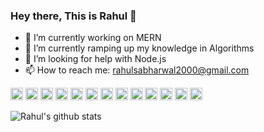 ### Hey there, This is Rahul 👋


- 🔭 I’m currently working on MERN 
- 🚀 I’m currently ramping up my knowledge in Algorithms 
- 🤔 I’m looking for help with Node.js
- 📫 How to reach me: [rahulsabharwal2000@gmail.com](mailto:rahulsabharwal2000@gmail.com)



<code><img height="20" src="https://img.icons8.com/color/48/000000/c-plus-plus-logo.png"/></code>
<code><img height="20" src="https://img.icons8.com/color/48/000000/html-5.png"/></code>
<code><img height="20" src="https://img.icons8.com/color/48/000000/css3.png"/></code>
<code><img height="20" src="https://img.icons8.com/color/48/000000/javascript.png"/></code>
<code><img height="20" src="https://img.icons8.com/color/48/000000/react-native.png"/></code>
<code><img height="20" src="https://img.icons8.com/color/48/000000/nodejs.png"/></code>
<code><img height="20" src="https://img.icons8.com/color/48/000000/redux.png"/></code>
<code><img height="20" src="https://img.icons8.com/color/48/000000/npm.png"/></code>
<code><img height="20" src="https://img.icons8.com/color/48/000000/mongodb.png"/></code>
<code><img height="20" src="https://img.icons8.com/color/48/000000/material-ui.png"/></code>
<code><img height="20" src="https://img.icons8.com/color/48/000000/android-os.png"/></code>
<code><img height="20" src="https://img.icons8.com/color/48/000000/git.png"/></code>
<code><img height="20" src="https://img.icons8.com/color/48/000000/github--v1.png"/></code>

![Rahul's github stats](https://github-readme-stats.vercel.app/api?username=r-sabharwal&show_icons=true)

